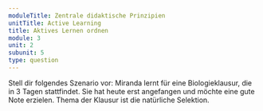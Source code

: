 ```yaml
---
moduleTitle: Zentrale didaktische Prinzipien
unitTitle: Active Learning
title: Aktives Lernen ordnen
module: 3
unit: 2
subunit: 5
type: question
---
```


Stell dir folgendes Szenario vor: Miranda lernt für eine Biologieklausur, die in 3 Tagen stattfindet. Sie hat heute erst angefangen und möchte eine gute Note erzielen. Thema der Klausur ist die natürliche Selektion. 

<orderquestion questionid="3"></orderquestion>